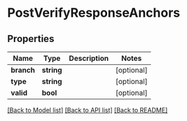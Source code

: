 # PostVerifyResponseAnchors

## Properties
Name | Type | Description | Notes
------------ | ------------- | ------------- | -------------
**branch** | **string** |  | [optional] 
**type** | **string** |  | [optional] 
**valid** | **bool** |  | [optional] 

[[Back to Model list]](../README.md#documentation-for-models) [[Back to API list]](../README.md#documentation-for-api-endpoints) [[Back to README]](../README.md)



